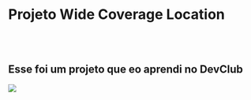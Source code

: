 <h1>Projeto Wide Coverage Location</h1>
<br>
<br>
<h2>Esse foi um projeto que eo aprendi no <a href="https://aulas.devclub.com.br"></a>DevClub</h2>

<img src="https://github.com/ermeson119/Projeto-Wide-Coverage-Location/blob/main/img/desktop.png?raw=true">

